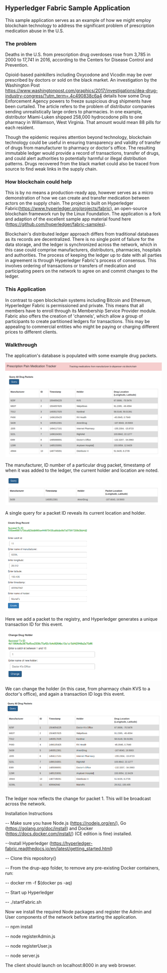 ## Hyperledger Fabric Sample Application

[//]: # (Image References)

[image1]: images/image1.PNG "Query All of Ledger"
[image2]: images/image2.PNG "Single Query"
[image3]: images/image3.PNG "Create Item"
[image4]: images/image4.PNG "Change Holder"
[image5]: images/image5.PNG "Updated Ledger"


This sample application serves as an example of how we might employ blockchain technology to address the significant problem of prescription medication abuse in the U.S.

### The problem

Deaths in the U.S. from prescription drug overdoses rose from 3,785 in 2000 to 17,741 in 2016, according to the Centers for Disease Control and Prevention.

Opioid-based painkillers including Oxycodone and Vicodin may be over prescribed by doctors or sold on the black market. An investigation by the Washington Post https://www.washingtonpost.com/graphics/2017/investigations/dea-drug-industry-congress/?utm_term=.4c490838c6a4
details how some Drug Enforcement Agency powers to freeze suspicious drug shipments have been curtailed. The article refers to the problem of distributor companies sending unrealistically large orders to pharmacies. In one example, distributor Miami-Luken shipped 258,000 hydrocodone pills to one pharmacy in Williamson, West Virginia. That amount would mean 88 pills for each resident.  

Though the epidemic requires attention beyond technology, blockchain technology could be useful in ensuring transparency and validity of transfer of drugs from manufacturer to pharmacy or doctor's office. The resulting immutable ledger would provide a record of transactions, transfer of drugs, and could alert authorities to potentially harmful or illegal distribution patterns. Drugs recovered from the black market could also be traced from source to find weak links in the supply chain.

### How blockchain could help

This is by no means a production-ready app, however serves as a micro demonstration of how we can create and transfer medication between actors on the supply chain. The project is built on Hyperledger Fabric(https://www.hyperledger.org/projects/fabric), an open-source blockchain framework run by the Linux Foundation. The application is a fork and adaption of the excellent sample app material found here (https://github.com/hyperledger/fabric-samples).

Blockchain's distributed ledger approach differs from traditional databases as its records are decentralized. There is no single point of failure for the data storage, and the ledger is synchronized across the network, which in this case could comprise manufacturers, distributors, pharmacies, hospitals and authorities. The process of keeping the ledger up to date with all parties in agreement is through Hyperledger Fabric's process of consensus. This involves ordering of transactions or transfers of medication and participating peers on the network to agree on and commit changes to the ledger.

### This Application

In contrast to open blockchain systems including Bitcoin and Ethereum, Hyperledger Fabric is permissioned and private. This means that all members have to enroll through its Membership Service Provider module.  
Fabric also offers the creation of 'channels', which allow a group of participants to create partitioned ledgers for transactions. This may be appealing to commercial entities who might be paying or charging different prices to different clients.

### Walkthrough

The application's database is populated with some example drug packets.

![alt text][image1]

The manufacturer, ID number of a particular drug packet, timestamp of when it was added to the ledger, the current holder and location are noted.

![alt text][image2]

A single query for a packet ID reveals its current location and holder.

![alt text][image3]

Here we add a packet to the registry, and Hyperledger generates a unique transaction ID for this event.

![alt text][image4]

We can change the holder (in this case, from pharmacy chain KVS to a doctor's office), and again a transaction ID logs this event.

![alt text][image5]

The ledger now reflects the change for packet 1. This will be broadcast across the network.

Installation Instructions

-- Make sure you have Node.js (https://nodejs.org/en/), Go (https://golang.org/doc/install) and Docker (https://docs.docker.com/install/) (CE edition is fine) installed.

--Install Hyperledger (https://hyperledger-fabric.readthedocs.io/en/latest/getting_started.html)

-- Clone this repository()

-- From the drup-app folder, to remove any pre-existing Docker containers, run:

-- docker rm -f $(docker ps -aq)

-- Start up Hyperledger

-- ./startFabric.sh

Now we install the required Node packages and register the Admin and User components of the network before starting the application.

-- npm install

-- node registerAdmin.js

-- node registerUser.js

-- node server.js

The client should launch on localhost:8000 in any web browser.
